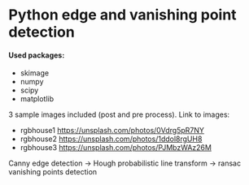 # Python edge and vanishing point detection 


#### Used packages:
  - skimage
  - numpy
  - scipy
  - matplotlib


3 sample images included (post and pre process). 
Link to images: 
  - rgbhouse1 https://unsplash.com/photos/0Vdrg5pR7NY
  - rgbhouse2 https://unsplash.com/photos/1ddol8rgUH8
  - rgbhouse3 https://unsplash.com/photos/PJMbzWAz26M

Canny edge detection -> Hough probabilistic line transform -> ransac vanishing points detection